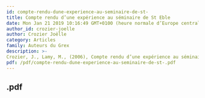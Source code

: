 ```yaml
---
id: compte-rendu-dune-experience-au-seminaire-de-st-
title: Compte rendu d’une expérience au séminaire de St Eble
date: Mon Jan 21 2019 10:16:49 GMT+0100 (heure normale d’Europe centrale)
author_id: crozier-joelle
author: Crozier Joëlle
category: Articles
family: Auteurs du Grex
description: >-
Crozier, J., Lamy, M., (2006), Compte rendu d’une expérience au séminaire de St Eble, Expliciter n° 64,  p. 10-25. 
pdf: /pdf/compte-rendu-dune-experience-au-seminaire-de-st-.pdf
---
```

.pdf
---
